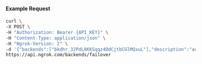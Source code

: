 <!-- Code generated for API Clients. DO NOT EDIT. -->

#### Example Request

```bash
curl \
-X POST \
-H "Authorization: Bearer {API_KEY}" \
-H "Content-Type: application/json" \
-H "Ngrok-Version: 2" \
-d '{"backends":["bkdhr_32PdL8KKSqqz4DdCjtbCGlMQxuL"],"description":"acme failover","metadata":"{\"environment\": \"staging\"}"}' \
https://api.ngrok.com/backends/failover
```
